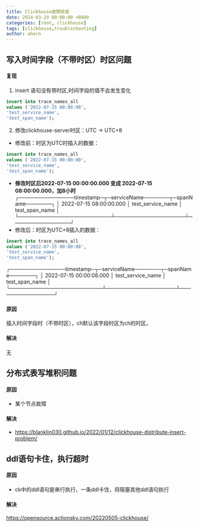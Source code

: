 ```yaml
---
title: Clickhouse故障排查
date: 2024-03-29 00:00:00 +0800
categories: [root, clickhouse]
tags: [clickhouse,troubleshooting]
author: ahern
---
```


## 写入时间字段（不带时区）时区问题

#### 复现
1. insert 语句没有带时区,时间字段的值不会发生变化
```sql
insert into trace_names_all
values ('2022-07-15 00:00:08',
'test_service_name',
'test_span_name');
```

2. 修改clickhouse-server时区：UTC -> UTC+8
- 修改前：时区为UTC时插入的数据：
```sql
insert into trace_names_all
values ('2022-07-15 00:00:00',
'test_service_name',
'test_span_name');
```
- **修改时区后2022-07-15 00:00:00.000 变成 2022-07-15 08:00:00.000，加8小时**
┌───────────────timestamp─┬─serviceName───────┬─spanName───────┐
│ 2022-07-15 08:00:00.000 │ test_service_name │ test_span_name │
└─────────────────────────┴───────────────────┴────────────────┘
- 修改后：时区为UTC+8插入的数据：
```sql
insert into trace_names_all
values ('2022-07-15 00:00:08',
'test_service_name',
'test_span_name');
```
┌───────────────timestamp─┬─serviceName───────┬─spanName───────┐
│ 2022-07-15 00:00:08.000 │ test_service_name │ test_span_name │
└─────────────────────────┴───────────────────┴────────────────┘

#### 原因
插入时间字段时（不带时区），ch默认该字段时区为ch的时区。

#### 解决
无

## 分布式表写堆积问题
#### 原因
- 某个节点故障

#### 解决
- https://blanklin030.github.io/2022/01/12/clickhouse-distribute-insert-problem/

## ddl语句卡住，执行超时
#### 原因
- ck中的ddl语句是串行执行，一条ddl卡住，将阻塞其他ddl语句执行
#### 解决
https://opensource.actionsky.com/20220505-clickhouse/

